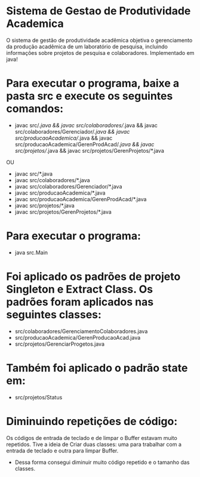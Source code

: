 # Sistema de Gestao de Produtividade Academica
 O sistema de gestão de produtividade acadêmica objetiva o gerenciamento da produção
 acadêmica de um laboratório de pesquisa, incluindo informações sobre projetos de pesquisa e
 colaboradores.
 Implementado em java!

# Para executar o programa, baixe a pasta src e execute os seguintes comandos:
 
  - javac src/*.java && javac src/colaboradores/*.java && javac src/colaboradores/Gerenciador/*.java && javac src/producaoAcademica/*.java && javac src/producaoAcademica/GerenProdAcad/*.java && javac src/projetos/*.java && javac src/projetos/GerenProjetos/*.java

  OU

  - javac src/*.java
  - javac src/colaboradores/*.java
  - javac src/colaboradores/Gerenciador/*.java
  - javac src/producaoAcademica/*.java
  - javac src/producaoAcademica/GerenProdAcad/*.java
  - javac src/projetos/*.java
  - javac src/projetos/GerenProjetos/*.java
 
# Para executar o programa:
 
  - java src.Main

# Foi aplicado os padrões de projeto Singleton e Extract Class. Os padrões foram aplicados nas seguintes classes:

 - src/colaboradores/GerenciamentoColaboradores.java
 - src/producaoAcademica/GerenProducaoAcad.java
 - src/projetos/GerenciarProgetos.java

 # Também foi aplicado o padrão state em:

 - src/projetos/Status
 
 # Diminuindo repetições de código:
  
  Os códigos de entrada de teclado e de limpar o Buffer estavam muito repetidos.
  Tive a ideia de Criar duas classes: uma para trabalhar com a entrada de teclado e outra para limpar Buffer.

  - Dessa forma consegui diminuir muito código repetido e o tamanho das classes.

 
